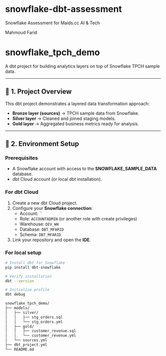 # snowflake-dbt-assessment
Snowflake Assessment for Maids.cc AI &amp; Tech

Mahmoud Farid

# snowflake_tpch_demo

A dbt project for building analytics layers on top of Snowflake TPCH sample data.

---

## 🚀 1. Project Overview

This dbt project demonstrates a layered data transformation approach:
- **Bronze layer (sources)** → TPCH sample data from Snowflake.
- **Silver layer** → Cleaned and joined staging models.
- **Gold layer** → Aggregated business metrics ready for analysis.

---

## 🧱 2. Environment Setup

### Prerequisites
- A Snowflake account with access to the **SNOWFLAKE_SAMPLE_DATA** database.
- dbt Cloud account (or local dbt installation).

### For dbt Cloud
1. Create a new dbt Cloud project.
2. Configure your **Snowflake connection**:
   - Account: ``
   - Role: `ACCOUNTADMIN` (or another role with create privileges)
   - Warehouse: `DEV_WH`
   - Database: `DBT_MFARID`
   - Schema: `DBT_MFARID`
3. Link your repository and open the **IDE**.

### For local setup
```bash
# Install dbt for Snowflake
pip install dbt-snowflake

# Verify installation
dbt --version

# Initialize profile
dbt debug

snowflake_tpch_demo/
├── models/
│   ├── silver/
│   │   ├── stg_orders.sql
│   │   └── stg_orders.yml
│   ├── gold/
│   │   ├── customer_revenue.sql
│   │   └── customer_revenue.yml
│   └── sources.yml
├── dbt_project.yml
└── README.md
